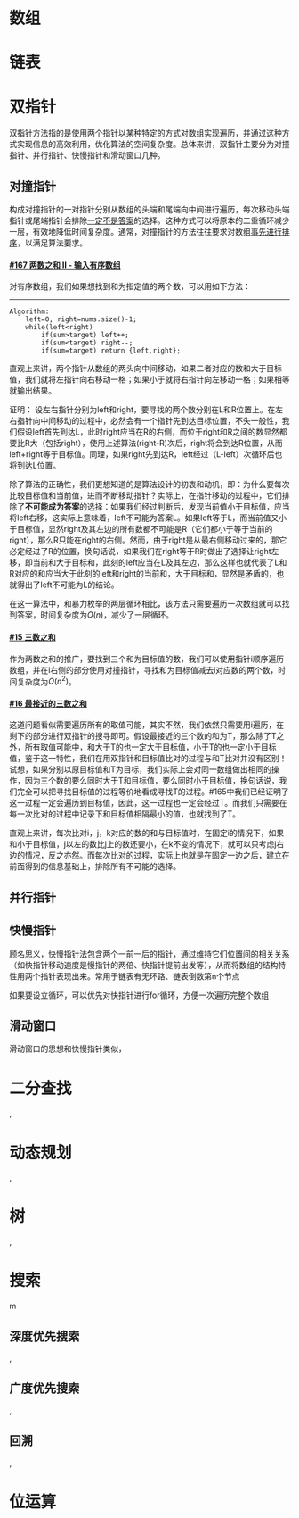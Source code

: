 # 数组

# 链表

# 双指针

双指针方法指的是使用两个指针以某种特定的方式对数组实现遍历，并通过这种方式实现信息的高效利用，优化算法的空间复杂度。总体来讲，双指针主要分为对撞指针、并行指针、快慢指针和滑动窗口几种。

## 对撞指针

构成对撞指针的一对指针分别从数组的头端和尾端向中间进行遍历，每次移动头端指针或尾端指针会排除<u>一定不是答案</u>的选择。这种方式可以将原本的二重循环减少一层，有效地降低时间复杂度。通常，对撞指针的方法往往要求对数组<u>事先进行排序</u>，以满足算法要求。

#### [#167 两数之和 II - 输入有序数组](https://leetcode-cn.com/problems/two-sum-ii-input-array-is-sorted/)

对有序数组，我们如果想找到和为指定值的两个数，可以用如下方法：

---

```pseudocode
Algorithm:
	left=0, right=nums.size()-1;
	while(left<right)
		if(sum>target) left++;
		if(sum<target) right--;
		if(sum=target) return {left,right};
```

直观上来讲，两个指针从数组的两头向中间移动，如果二者对应的数和大于目标值，我们就将左指针向右移动一格；如果小于就将右指针向左移动一格；如果相等就输出结果。

证明：
设左右指针分别为left和right，要寻找的两个数分别在L和R位置上。在左右指针向中间移动的过程中，必然会有一个指针先到达目标位置，不失一般性，我们假设left首先到达L，此时right应当在R的右侧，而位于right和R之间的数显然都要比R大（包括right），使用上述算法(right-R)次后，right将会到达R位置，从而left+right等于目标值。同理，如果right先到达R，left经过（L-left）次循环后也将到达L位置。

除了算法的正确性，我们更想知道的是算法设计的初衷和动机，即：为什么要每次比较目标值和当前值，进而不断移动指针？实际上，在指针移动的过程中，它们排除了**不可能成为答案**的选择：如果我们经过判断后，发现当前值小于目标值，应当将left右移，这实际上意味着，left不可能为答案L。如果left等于L，而当前值又小于目标值，显然right及其左边的所有数都不可能是R（它们都小于等于当前的right），那么R只能在right的右侧。然而，由于right是从最右侧移动过来的，那它必定经过了R的位置，换句话说，如果我们在right等于R时做出了选择让right左移，即当前和大于目标和，此刻的left应当在L及其左边，那么这样也就代表了L和R对应的和应当大于此刻的left和right的当前和，大于目标和，显然是矛盾的，也就得出了left不可能为L的结论。

在这一算法中，和暴力枚举的两层循环相比，该方法只需要遍历一次数组就可以找到答案，时间复杂度为$O(n)$，减少了一层循环。

#### [#15 三数之和](https://leetcode-cn.com/problems/3sum/)

作为两数之和的推广，要找到三个和为目标值的数，我们可以使用指针i顺序遍历数组，并在i右侧的部分使用对撞指针，寻找和为目标值减去i对应数的两个数，时间复杂度为$O(n^2)$。

#### [#16 最接近的三数之和](https://leetcode-cn.com/problems/3sum-closest/)

这道问题看似需要遍历所有的取值可能，其实不然，我们依然只需要用i遍历，在剩下的部分进行双指针的搜寻即可。假设最接近的三个数的和为T，那么除了T之外，所有取值可能中，和大于T的也一定大于目标值，小于T的也一定小于目标值，鉴于这一特性，我们在用双指针和目标值比对的过程与和T比对并没有区别！试想，如果分别以原目标值和T为目标，我们实际上会对同一数组做出相同的操作，因为三个数的要么同时大于T和目标值，要么同时小于目标值，换句话说，我们完全可以把寻找目标值的过程等价地看成寻找T的过程。#165中我们已经证明了这一过程一定会遍历到目标值，因此，这一过程也一定会经过T。而我们只需要在每一次比对的过程中记录下和目标值相隔最小的值，也就找到了T。

直观上来讲，每次比对i，j，k对应的数的和与目标值时，在固定i的情况下，如果和小于目标值，j以左的数比j上的数还要小，在k不变的情况下，就可以只考虑j右边的情况，反之亦然。而每次比对的过程，实际上也就是在固定一边之后，建立在前面得到的信息基础上，排除所有不可能的选择。

## 并行指针

## 快慢指针

顾名思义，快慢指针法包含两个一前一后的指针，通过维持它们位置间的相关关系（如快指针移动速度是慢指针的两倍、快指针提前出发等），从而将数组的结构特性用两个指针表现出来。常用于链表有无环路、链表倒数第n个节点

如果要设立循环，可以优先对快指针进行for循环，方便一次遍历完整个数组

## 滑动窗口

滑动窗口的思想和快慢指针类似，

# 二分查找

,

# 动态规划

,

# 树

,

# 搜索

m

## 深度优先搜索

,

## 广度优先搜索

,

## 回溯

,

# 位运算